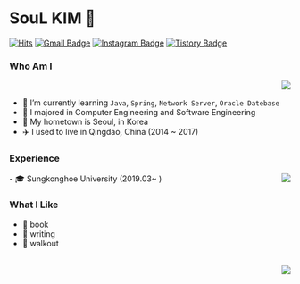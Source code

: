 # SouL KIM 🙂
[![Hits](https://hits.seeyoufarm.com/api/count/incr/badge.svg?url=https%3A%2F%2Fgithub.com%2FSOLokill&count_bg=%23EB8B10&title_bg=%23684327&icon=&icon_color=%23E7E7E7&title=VISIT&edge_flat=false)](https://github.com/SOLokill) 
[![Gmail Badge](https://img.shields.io/badge/Gmail-D14836?style=flat&logo=Gmail&logoColor=white)](mailto:shuai1593@gmail.com) 
[![Instagram Badge](https://img.shields.io/badge/Instagram-9c38d1?style=flat&logo=Instagram&logoColor=white)](https://www.instagram.com/rooroo0080) 
[![Tistory Badge](https://img.shields.io/badge/Tech%20Blog-555263?style=flat&logoColor=white)](https://shuai1593.tistory.com/)

  
### Who Am I


<a href="https://github.com/anuraghazra/github-readme-stats">
  <img align='right' src="https://github-readme-stats.vercel.app/api/top-langs/?username=SOLokill&layout=compact" />
</a>

<br>

- 🌱 I’m currently learning `Java`, `Spring`, `Network Server`, `Oracle Datebase`
- 🥇 I majored in Computer Engineering and Software Engineering
- 🚅 My hometown is Seoul, in Korea
- :airplane: I used to live in Qingdao, China (2014 ~ 2017)

### Experience
<img align='right' src="http://mazassumnida.wtf/api/v2/generate_badge?boj=shuai1593">
- 🎓 Sungkonghoe University (2019.03~ )


<br>

### What I Like


- :book: book
- 📝 writing
- 🏃‍ walkout

<br>

<a href="https://github.com/anuraghazra/github-readme-stats">
  <img align='right' src="https://github-readme-stats.vercel.app/api?username=SOLokill&show_icons=true&theme=dark" />
</a>
